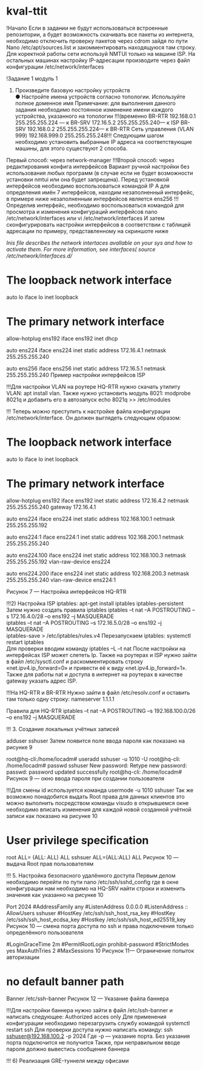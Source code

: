 # kval-ttit

!Начало
Если в задании не будут использоваться встроенные репозитории, а будет возможность скачивать все пакеты из интернета, необходимо отключить проверку пакетов через cdrom зайдя по пути
Nano /etc/apt/sources.list 
и закомментировать находящуюся там строку.
Для коректной работы сети используй NMTUI только на машине ISP. На остальных машинах настройку IP-адресации производите через файл конфигурации /etc/network/interfaces

!Задание 1 модуль 1
1. Произведите базовую настройку устройств  
● Настройте имена устройств согласно топологии. Используйте полное доменное имя
 Примечание: для выполнения данного задания необходимо постоянное изменение имени каждого устройства, указанного на топологии
 !!!(временно BR-RTR	192.168.0.1 255.255.255.224 — к BR-SRV
                      172.16.5.2 255.255.255.240— к ISP
              BR-SRV	192.168.0.2 255.255.255.224— к BR-RTR
              Сеть управления (VLAN 999)	192.168.999.0 255.255.255.248!!!
Следующим шагом необходимо установить выбранные IP адреса на соответствующие машины, для этого существуют 2 способа.

Первый способ: через network-manager
!!!Второй способ: через редактирования конфига интерфейсов
Вариант ручной настройки без использования любых программ (в случае если не будет возможности установки nmtui или она будет запрещена). Перед установкой интерфейсов необходимо воспользоваться командой IP A для определения имён 7 интерфейсов, находим незаполненный интерфейс, в примере ниже незаполненным интерфейсов является ens256
!!! Определив интерфейс, необходимо воспользоваться командой для просмотра и изменения конфигураций интерфейсов 
nano /etc/network/interfaces 
или
vi /etc/network/interfaces
И затем сконфигурировать настройки интерфейсов в соответствии с таблицей адресации по примеру, представленному на скриншоте ниже

*Inis file describes the network intertaces avallable on your sys and how to activate them. For more information, see interfaces(
source /etc/network/interfaces.d/*
# The loopback network interface
auto lo
iface lo inet loopback
# The primary network interface
allow-hotplug ens192
iface ens192 inet dhcp

auto ens224
iface ens224 inet static
address 172.16.4.1
netmask 255.255.255.240

auto ens256
iface ens256 inet static
address 172.16.5.1
netmask 255.255.255.240
Пример настройки интерфейсов ISP

!!!Для настройки VLAN на роутере HQ-RTR нужно скачать утилиту VLAN:
apt install vlan. Также нужно установить модуль 8021: 
modprobe 8021q 
и добавить его в автозапуск echo 8021q >> /etc/modules

!!! Теперь можно преступить к настройке файла конфигурации /etc/network/interface. Он должен выглядеть следующим образом:

# The loopback network interface
auto lo
iface lo inet loopback

# The primary network interface
allow-hotplug ens192
iface ens192 inet static
address 172.16.4.2
netmask 255.255.255.240
gateway 172.16.4.1

auto ens224
iface ens224 inet static
address 102.168.100.1
netmask 255.255.255.192

auto ens224:1
iface ens224:1 inet static
address 102.168.200.1
netmask 255.255.255.240

auto ens224.100
iface ens224 inet static
address 102.168.100.3
netmask 255.255.255.192
vlan-raw-device ens224

auto ens224.200
iface ens224 inet static
address 102.168.200.3
netmask 255.255.255.240
vlan-raw-device ens224:1

Рисунок 7 — Настройка интерфейсов HQ-RTR

!!!2) Настройка ISP
iptables:
apt-get install iptables iptables-persistent
Затем нужно создать правила iptables
iptables –t nat –A POSTROUTING –s 172.16.4.0/28 –o ens192 –j MASQUERADE  
iptables –t nat –A POSTROUTING –s 172.16.5.0/28 –o ens192 –j MASQUERADE  
iptables-save > /etc/iptables/rules.v4 
Перезапускаем iptables: systemctl restart iptables  
Для проверки вводим команду iptables –L –t nat
После настройки на интерфейсах ISP может слететь Ip. Также на роутерах и ISP нужно зайти в файл /etc/sysctl.conf и раскомментировать строку «net.ipv4.ip_forward=0» и привести её к виду «net.ipv4.ip_forward=1». Также для работы nat и доступа в интернет на роутерах в качестве gateway указать адрес ISP.

!!!На HQ-RTR и BR-RTR Нужно зайти в файл /etc/resolv.conf и оставить там только одну строку: nameserver 1.1.1.1

Правила для HQ-RTR 
iptables –t nat –A POSTROUTING –s 192.168.100.0/26 –o ens192 –j MASQUERADE  

!!! 3. Создание локальных учётных записей

adduser sshuser
Затем появится поле ввода пароля как показано на рисунке 9

root@hq-cli:/home/locadm# useradd sshuser -u 1010 -U
root@hq-cli: /home/locadm# passwd sshuser
New password:
Retype new password:
passwd: password updated successfully
root@hq-cli: /home/locadm#
Рисунок 9 — окно ввода пароля при создании пользователя 

!!!Для смены id используется команда usermode -u 1010 sshuser
Так же возможно понадобится выдать Root права для данных клиентов это можно выполнить посредством команды visudo
в открывшемся окне необходимо вписать изменения для каждой новой созданной учётной записи как показано на рисунке 10

# User privilege specification
root ALL= (ALL: ALL) ALL
sshsuer ALL=(ALL:ALL) ALL
Рисунок 10 — выдача Root прав пользователям

!!! 5. Настройка безопасного удалённого доступа
Первым делом необходимо перейти по пути nano /etc/ssh/sshd_config где в окне конфигурации нам необходимо на HQ-SRV найти строки и изменить значения как указанно на рисунке 10

Port 2024
#AddressFamily any
#ListenAddress 0.0.0.0
#ListenAddress ::
AllowUsers sshuser
#HostKey /etc/ssh/ssh_host_rsa_key
#HostKey /etc/ssh/ssh_host_ecdsa_key
#Hostkey /etc/ssh/ssh_host_ed25519_key
Рисунок 10 — смена порта доступа по ssh и права подключения только определённого пользователя

#LoginGraceTime 2m
#PermitRootLogin prohibit-password
#StrictModes yes
MaxAuthTries 2
#MaxSessions 10
Рисунок 11— Ограничение попыток авторизации

# no default banner path
Banner /etc/ssh-banner
Рисунок 12 — Указание файла баннера

!!!Для настройки баннера нужно зайти в файл /etc/ssh-banner и написать следующее: Authorized acces only
Для применения конфигурации необходимо перезагрузить службу командой systemctl restart ssh
Для проверки доступа нужно написать команду: ssh sshuser@192.168.100.2 -p 2024
Где -p — указание порта. Без указания порта подключится не получится
Также, при неправильном вводе пароля должно вывестись сообщение баннера

!!! 6) Реализация GRE-туннеля между офисами



